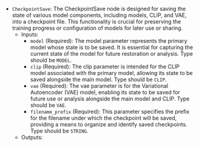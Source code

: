 - `CheckpointSave`: The CheckpointSave node is designed for saving the state of various model components, including models, CLIP, and VAE, into a checkpoint file. This functionality is crucial for preserving the training progress or configuration of models for later use or sharing.
    - Inputs:
        - `model` (Required): The model parameter represents the primary model whose state is to be saved. It is essential for capturing the current state of the model for future restoration or analysis. Type should be `MODEL`.
        - `clip` (Required): The clip parameter is intended for the CLIP model associated with the primary model, allowing its state to be saved alongside the main model. Type should be `CLIP`.
        - `vae` (Required): The vae parameter is for the Variational Autoencoder (VAE) model, enabling its state to be saved for future use or analysis alongside the main model and CLIP. Type should be `VAE`.
        - `filename_prefix` (Required): This parameter specifies the prefix for the filename under which the checkpoint will be saved, providing a means to organize and identify saved checkpoints. Type should be `STRING`.
    - Outputs:

